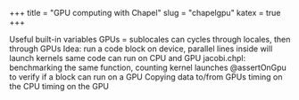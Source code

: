 +++
title = "GPU computing with Chapel"
slug = "chapelgpu"
katex = true
+++

<!-- {{<cor>}}June 7<sup>th</sup>{{</cor>}}\ -->
<!-- {{<cgr>}}9:30am–12:30pm (Part 1) and 1:30pm-4:30pm (Part 2) Pacific Time{{</cgr>}} -->

Useful built-in variables
GPUs = sublocales
can cycles through locales, then through GPUs
Idea: run a code block on device, parallel lines inside will launch kernels
same code can run on CPU and GPU
jacobi.chpl: benchmarking the same function, counting kernel launches
@assertOnGpu to verify if a block can run on a GPU
Copying data to/from GPUs
timing on the CPU
timing on the GPU
